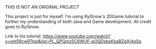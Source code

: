 THIS IS NOT AN ORIGINAL PROJECT

This project is just for myself. I'm using RyiSnow's 2DGame tutorial to further my understanding of both Java and Game development. 
All credit goes to RyiSnow.

Link to his tutorial: https://www.youtube.com/watch?v=om59cwR7psI&list=PL_QPQmz5C6WUF-pOQDsbsKbaBZqXj4qSq
